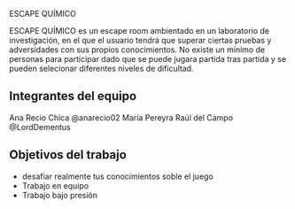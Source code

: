 ESCAPE QUÍMICO

ESCAPE QUÍMICO es un escape room ambientado en un laboratorio de investigación, en el que el usuario tendrá que superar ciertas pruebas y adversidades con sus propios conocimientos. No existe un mínimo de personas para participar dado que se puede jugara partida tras partida y se pueden selecionar diferentes niveles de dificultad.

## Integrantes del equipo

Ana Recio Chica @anarecio02
María Pereyra
Raúl del Campo @LordDementus

## Objetivos del trabajo

- desafiar realmente tus conocimientos soble el juego
- Trabajo en equipo
- Trabajo bajo presión
